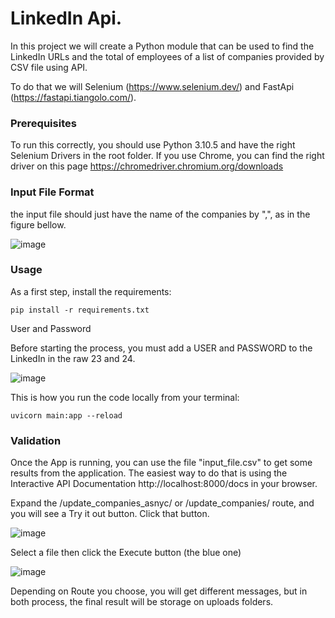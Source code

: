 # LinkedIn Api.
In this project we will create a Python module that can be used to find the LinkedIn URLs and the total of employees of a list of companies provided by CSV file using API. 

To do that we will Selenium (https://www.selenium.dev/) and FastApi (https://fastapi.tiangolo.com/).

### Prerequisites

To run this correctly, you should use Python 3.10.5 and have the right Selenium Drivers in the root folder. If you use Chrome, you can find the right driver on this page https://chromedriver.chromium.org/downloads

### Input File Format

the input file should just have the name of the companies by ",", as in the figure bellow.

![image](https://github.com/francisco-debierne/Basic_Linkedin_Api/assets/85453178/07c97485-1dc4-4fa2-8c42-b67875ea99d3)


### Usage

As a first step, install the requirements:
```
pip install -r requirements.txt
```
User and Password

Before starting the process, you must add a USER and PASSWORD to the LinkedIn in the raw 23 and 24. 

![image](https://github.com/francisco-debierne/Basic_Linkedin_Api/assets/85453178/bcea039d-9123-4239-8800-3c1d341dc659)

This is how you run the code locally from your terminal:
```
uvicorn main:app --reload
```

### Validation

Once the App is running, you can use the file "input_file.csv" to get some results from the application. The easiest way to do that is using the Interactive API Documentation  http://localhost:8000/docs in your browser. 

Expand the /update_companies_asnyc/ or /update_companies/ route, and you will see a Try it out button. Click that button.

![image](https://github.com/francisco-debierne/Basic_Linkedin_Api/assets/85453178/e41bf630-ada4-4d72-84af-c666972f0863)

Select a file then click the Execute button (the blue one)

![image](https://github.com/francisco-debierne/Basic_Linkedin_Api/assets/85453178/690b7b6d-a801-4c9a-9c6b-dffbe751348a)

Depending on Route you choose, you will get different messages, but in both process, the final result will be storage on uploads folders.
